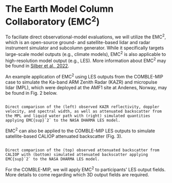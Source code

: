 # The Earth Model Column Collaboratory (EMC<sup>2</sup>)

To faciliate direct observational-model evaluations, we will utilize the EMC<sup>2</sup>, which is an open-source ground- and satellite-based lidar and radar instrument simulator and subcolumn generator. While it specifically targets large-scale model outputs (e.g., climate models), EMC<sup>2</sup> is also applicable to high-resolution model output (e.g., LES). More information about EMC<sup>2</sup> may be found in [Silber et al., 2022](https://doi.org/10.5194/gmd-15-901-2022).

An example application of EMC<sup>2</sup> using LES outputs from the COMBLE-MIP case to simulate the Ka-band ARM Zenith Radar (KAZR) and micropulse lidar (MPL), which were deployed at the AMF1 site at Andenes, Norway, may be found in Fig. 2 below.

```{figure} figures/emc2_1.png

Direct comparison of the (left) observed KAZR reflectivity, doppler velocity, and spectral width, as well as attenuated backscatter from the MPL and liquid water path with (right) simulated quantities applying EMC{sup}`2` to the NASA DHARMA LES model.
```

EMC<sup>2</sup> can also be applied to the COMBLE-MIP LES outputs to simulate satellite-based CALIOP attenuated backscatter (Fig. 3).

```{figure} figures/emc2_2.png

Direct comparison of the (top) observed attenuated backscatter from CALIOP with (bottom) simulated attenuated backscatter applying EMC{sup}`2` to the NASA DHARMA LES model.
```

For the COMBLE-MIP, we will apply EMC<sup>2</sup> to participants' LES output fields. More details to come regarding which 3D output fields are required.
